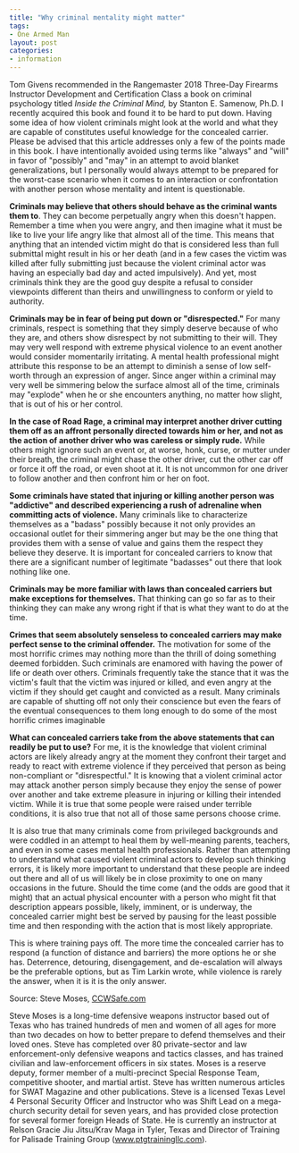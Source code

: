 ```yaml
---
title: "Why criminal mentality might matter"
tags:
- One Armed Man
layout: post
categories:
- information
---
```


Tom Givens recommended in the Rangemaster 2018 Three-Day Firearms Instructor Development and Certification Class a book on criminal psychology titled *Inside the Criminal Mind,* by Stanton E. Samenow, Ph.D. I recently acquired this book and found it to be hard to put down. Having some idea of how violent criminals might look at the world and what they are capable of constitutes useful knowledge for the concealed carrier. Please be advised that this article addresses only a few of the points made in this book. I have intentionally avoided using terms like "always" and "will" in favor of "possibly" and "may" in an attempt to avoid blanket generalizations, but I personally would always attempt to be prepared for the worst-case scenario when it comes to an interaction or confrontation with another person whose mentality and intent is questionable.

**Criminals may believe that others should behave as the criminal wants them to**. They can become perpetually angry when this doesn't happen. Remember a time when you were angry, and then imagine what it must be like to live your life angry like that almost all of the time. This means that anything that an intended victim might do that is considered less than full submittal might result in his or her death (and in a few cases the victim was killed after fully submitting just because the violent criminal actor was having an especially bad day and acted impulsively). And yet, most criminals think they are the good guy despite a refusal to consider viewpoints different than theirs and unwillingness to conform or yield to authority.

**Criminals may be in fear of being put down or "disrespected."** For many criminals, respect is something that they simply deserve because of who they are, and others show disrespect by not submitting to their will. They may very well respond with extreme physical violence to an event another would consider momentarily irritating. A mental health professional might attribute this response to be an attempt to diminish a sense of low self-worth through an expression of anger. Since anger within a criminal may very well be simmering below the surface almost all of the time, criminals may "explode" when he or she encounters anything, no matter how slight, that is out of his or her control.

**In the case of Road Rage, a criminal may interpret another driver cutting them off as an affront personally directed towards him or her, and not as the action of another driver who was careless or simply rude.** While others might ignore such an event or, at worse, honk, curse, or mutter under their breath, the criminal might chase the other driver, cut the other car off or force it off the road, or even shoot at it. It is not uncommon for one driver to follow another and then confront him or her on foot.

**Some criminals have stated that injuring or killing another person was "addictive" and described experiencing a rush of adrenaline when committing acts of violence.** Many criminals like to characterize themselves as a "badass" possibly because it not only provides an occasional outlet for their simmering anger but may be the one thing that provides them with a sense of value and gains them the respect they believe they deserve. It is important for concealed carriers to know that there are a significant number of legitimate "badasses" out there that look nothing like one.

**Criminals may be more familiar with laws than concealed carriers but make exceptions for themselves.** That thinking can go so far as to their thinking they can make any wrong right if that is what they want to do at the time.

**Crimes that seem absolutely senseless to concealed carriers may make perfect sense to the criminal offender.** The motivation for some of the most horrific crimes may nothing more than the thrill of doing something deemed forbidden. Such criminals are enamored with having the power of life or death over others. Criminals frequently take the stance that it was the victim's fault that the victim was injured or killed, and even angry at the victim if they should get caught and convicted as a result. Many criminals are capable of shutting off not only their conscience but even the fears of the eventual consequences to them long enough to do some of the most horrific crimes imaginable

**What can concealed carriers take from the above statements that can readily be put to use?** For me, it is the knowledge that violent criminal actors are likely already angry at the moment they confront their target and ready to react with extreme violence if they perceived that person as being non-compliant or "disrespectful." It is knowing that a violent criminal actor may attack another person simply because they enjoy the sense of power over another and take extreme pleasure in injuring or killing their intended victim. While it is true that some people were raised under terrible conditions, it is also true that not all of those same persons choose crime.

It is also true that many criminals come from privileged backgrounds and were coddled in an attempt to heal them by well-meaning parents, teachers, and even in some cases mental health professionals. Rather than attempting to understand what caused violent criminal actors to develop such thinking errors, it is likely more important to understand that these people are indeed out there and all of us will likely be in close proximity to one on many occasions in the future. Should the time come (and the odds are good that it might) that an actual physical encounter with a person who might fit that description appears possible, likely, imminent, or is underway, the concealed carrier might best be served by pausing for the least possible time and then responding with the action that is most likely appropriate.

This is where training pays off. The more time the concealed carrier has to respond (a function of distance and barriers) the more options he or she has. Deterrence, detouring, disengagement, and de-escalation will always be the preferable options, but as Tim Larkin wrote, while violence is rarely the answer, when it is it is the only answer.

Source: Steve Moses, [CCWSafe.com](https://ccwsafe.com/blog/30940)

Steve Moses is a long-time defensive weapons instructor based out of Texas who has trained hundreds of men and women of all ages for more than two decades on how to better prepare to defend themselves and their loved ones. Steve has completed over 80 private-sector and law enforcement-only defensive weapons and tactics classes, and has trained civilian and law-enforcement officers in six states. Moses is a reserve deputy, former member of a multi-precinct Special Response Team, competitive shooter, and martial artist. Steve has written numerous articles for SWAT Magazine and other publications. Steve is a licensed Texas Level 4 Personal Security Officer and Instructor who was Shift Lead on a mega-church security detail for seven years, and has provided close protection for several former foreign Heads of State. He is currently an instructor at Relson Gracie Jiu Jitsu/Krav Maga in Tyler, Texas and Director of Training for Palisade Training Group (www.ptgtrainingllc.com).